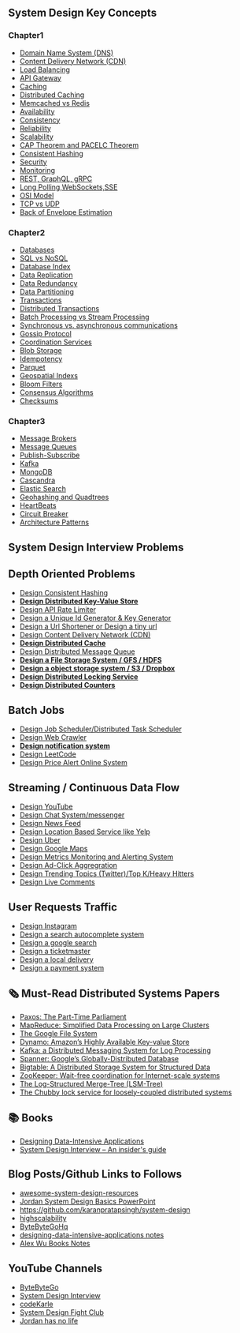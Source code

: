 ## System Design Key Concepts

### Chapter1 

- [Domain Name System (DNS)](https://github.com/ranchor/system-design/blob/main/basics/dns.md)
- [Content Delivery Network (CDN)](https://github.com/ranchor/system-design/blob/main/basics/cdn.md)
- [Load Balancing](https://github.com/ranchor/system-design/blob/main/basics/load_balancing.md)
- [API Gateway](https://github.com/ranchor/system-design/blob/main/basics/api_gateway.md)
- [Caching](https://github.com/ranchor/system-design/blob/main/basics/caching.md)
- [Distributed Caching](https://redis.com/glossary/distributed-caching/)
- [Memcached vs Redis](https://github.com/ranchor/system-design/blob/main/basics/redis_memcached.md)
- [Availability]()
- [Consistency](https://systemdesign.one/consistency-patterns/)
- [Reliability]()
- [Scalability](https://newsletter.ashishps.com/p/system-design-vertical-vs-horizontal-scaling)
- [CAP Theorem and PACELC Theorem](https://github.com/ranchor/system-design/blob/main/basics/cap_theorem.md)
- [Consistent Hashing](https://github.com/ranchor/system-design/blob/main/basics/consistent_hashing.md)
- [Security](https://github.com/ranchor/system-design/blob/main/basics/security.md)
- [Monitoring](https://github.com/ranchor/system-design/blob/main/basics/monitoring.md)
- [REST, GraphQL, gRPC]()
- [Long Polling,WebSockets,SSE](https://github.com/ranchor/system-design/blob/main/basics/lp_ws_sse_wh.md)
- [OSI Model](https://github.com/ranchor/system-design/blob/main/basics/osi_model.md)
- [TCP vs UDP]()
- [Back of Envelope Estimation](https://github.com/ranchor/system-design/blob/main/basics/back_of_envelope_estimation.md)


### Chapter2
- [Databases](https://newsletter.ashishps.com/p/15-types-of-databases)
- [SQL vs NoSQL](https://www.integrate.io/blog/the-sql-vs-nosql-difference/)
- [Database Index](https://newsletter.ashishps.com/p/a-detailed-guide-on-database-indexes)
- [Data Replication](https://redis.com/blog/what-is-data-replication/)
- [Data Redundancy](https://www.egnyte.com/guides/governance/data-redundancy)
- [Data Partitioning](https://github.com/ranchor/system-design/blob/main/basics/data_partitioning.md)
- [Transactions](https://github.com/ranchor/system-design/blob/main/basics/transactions.md)
- [Distributed Transactions](https://github.com/ranchor/system-design/blob/main/basics/transactions.md)
- [Batch Processing vs Stream Processing](https://newsletter.ashishps.com/p/d9442268-03d8-4f55-a103-7a3d4fb54661)
- [Synchronous vs. asynchronous communications](https://newsletter.ashishps.com/p/aec1cebf-6060-45a7-8e00-47364ca70761)
- [Gossip Protocol](https://github.com/ranchor/system-design/blob/main/basics/gossip_protocol.md)
- [Coordination Services]()
- [Blob Storage]()
- [Idempotency](https://blog.dreamfactory.com/what-is-idempotency/)
- [Parquet]()
- [Geospatial Indexs]()
- [Bloom Filters](https://www.enjoyalgorithms.com/blog/bloom-filter)
- [Consensus Algorithms](https://medium.com/@sourabhatta1819/consensus-in-distributed-system-ac79f8ba2b8c)
- [Checksums](https://newsletter.ashishps.com/p/what-are-checksums)


### Chapter3
- [Message Brokers]()
- [Message Queues]()
- [Publish-Subscribe]()
- [Kafka]()
- [MongoDB]()
- [Cascandra]()
- [Elastic Search]()
- [Geohashing and Quadtrees]()
- [HeartBeats](https://newsletter.ashishps.com/p/heartbeats-in-distributed-systems)
- [Circuit Breaker](https://medium.com/geekculture/design-patterns-for-microservices-circuit-breaker-pattern-276249ffab33)
- [Architecture Patterns](https://github.com/ranchor/system-design/blob/main/basics/system_design_patterns.md)

## System Design Interview Problems

## Depth Oriented Problems
- [Design Consistent Hashing]()
- **[Design Distributed Key-Value Store](https://github.com/ranchor/system-design/blob/main/problems/key_value_store.md)**
- [Design API Rate Limiter](https://github.com/ranchor/system-design/blob/main/problems/rate_limiter.md)
- [Design a Unique Id Generator & Key Generator](https://github.com/ranchor/system-design/blob/main/problems/unique_id_generator.md)
- [Design a Url Shortener or Design a tiny url](https://github.com/ranchor/system-design/blob/main/problems/url_shortener.md)
- [Design Content Delivery Network (CDN)]()
- **[Design Distributed Cache](https://github.com/ranchor/system-design/blob/main/problems/distributed_cache.md)**
- [Design Distributed Message Queue](https://github.com/ranchor/system-design/blob/main/problems/distributed_message_queue.md)
- **[Design a File Storage System / GFS / HDFS]()**
- **[Design a object storage system / S3 / Dropbox]()**
- **[Design Distributed Locking Service]()**
- **[Design Distributed Counters]()**

## Batch Jobs
- [Design Job Scheduler/Distributed Task Scheduler](https://github.com/ranchor/system-design/blob/main/problems/distributed_job_scheduler.md)
- [Design Web Crawler](https://github.com/ranchor/system-design/blob/main/problems/web_crawler.md)
- **[Design notification system]()**
- [Design LeetCode](https://github.com/ranchor/system-design/blob/main/problems/leetcode.md)
- [Design Price Alert Online System](https://github.com/ranchor/system-design/blob/main/problems/price_tracker.md)


## Streaming / Continuous Data Flow
- [Design YouTube](https://github.com/ranchor/system-design/blob/main/problems/youtube.md)
- [Design Chat System/messenger](https://github.com/ranchor/system-design/blob/main/problems/chat_system.md)
- [Design News Feed](https://github.com/ranchor/system-design/blob/main/problems/newsfeed_system.md)
- [Design Location Based Service like Yelp](https://github.com/ranchor/system-design/blob/main/problems/proximity_service.md)
- [Design Uber](https://github.com/ranchor/system-design/blob/main/problems/uber.md)
- [Design Google Maps]()
- [Design Metrics Monitoring and Alerting System]()
- [Design Ad-Click Aggregration]()
- [Design Trending Topics (Twitter)/Top K/Heavy Hitters]()
- [Design Live Comments]()

## User Requests Traffic
- [Design Instagram]()
- [Design a search autocomplete system]()
- [Design a google search]()
- [Design a ticketmaster]()
- [Design a local delivery]()
- [Design a payment system]()



## 🗞️ Must-Read Distributed Systems Papers
- [Paxos: The Part-Time Parliament](https://lamport.azurewebsites.net/pubs/lamport-paxos.pdf)
- [MapReduce: Simplified Data Processing on Large Clusters](https://research.google.com/archive/mapreduce-osdi04.pdf)
- [The Google File System](https://static.googleusercontent.com/media/research.google.com/en//archive/gfs-sosp2003.pdf)
- [Dynamo: Amazon’s Highly Available Key-value Store](https://www.allthingsdistributed.com/files/amazon-dynamo-sosp2007.pdf)
- [Kafka: a Distributed Messaging System for Log Processing](https://notes.stephenholiday.com/Kafka.pdf)
- [Spanner: Google’s Globally-Distributed Database](https://static.googleusercontent.com/media/research.google.com/en//archive/spanner-osdi2012.pdf)
- [Bigtable: A Distributed Storage System for Structured Data](https://static.googleusercontent.com/media/research.google.com/en//archive/bigtable-osdi06.pdf)
- [ZooKeeper: Wait-free coordination for Internet-scale systems](https://www.usenix.org/legacy/event/usenix10/tech/full_papers/Hunt.pdf)
- [The Log-Structured Merge-Tree (LSM-Tree)](https://www.cs.umb.edu/~poneil/lsmtree.pdf)
- [The Chubby lock service for loosely-coupled distributed systems](https://static.googleusercontent.com/media/research.google.com/en//archive/chubby-osdi06.pdf)

## 📚 Books
- [Designing Data-Intensive Applications](https://www.amazon.com/Designing-Data-Intensive-Applications-Reliable-Maintainable/dp/B08VL1BLHB/)
- [System Design Interview – An insider's guide](https://www.amazon.com/System-Design-Interview-insiders-Second/dp/B08CMF2CQF/)

## Blog Posts/Github Links to Follows
- [awesome-system-design-resources](https://github.com/ashishps1/awesome-system-design-resources/blob/main/README.md)
- [Jordan System Design Basics PowerPoint](https://drive.google.com/drive/folders/1ChodcbMZ4KqS9WP9gin4sLVdCsgD3uoE)
- https://github.com/karanpratapsingh/system-design
- [highscalability](https://highscalability.com/)
- [ByteByteGoHq](https://github.com/ByteByteGoHq/system-design-101)
- [designing-data-intensive-applications notes](https://github.com/keyvanakbary/learning-notes/blob/master/books/designing-data-intensive-applications.md)
- [Alex Wu Books Notes](https://github.com/preslavmihaylov/booknotes/tree/master/system-design/system-design-interview)


## YouTube Channels
- [ByteByteGo](https://www.youtube.com/@ByteByteGo)
- [System Design Interview](https://www.youtube.com/@SystemDesignInterview)
- [codeKarle](https://www.youtube.com/@codeKarle)
- [System Design Fight Club](https://www.youtube.com/@SDFC)
- [Jordan has no life](https://www.youtube.com/@jordanhasnolife5163/playlists)